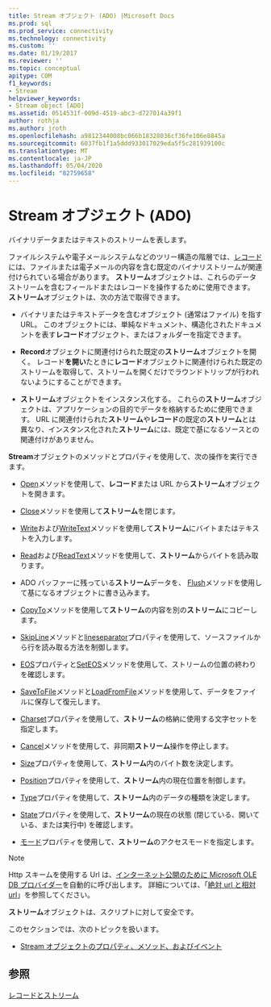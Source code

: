 ```yaml
---
title: Stream オブジェクト (ADO) |Microsoft Docs
ms.prod: sql
ms.prod_service: connectivity
ms.technology: connectivity
ms.custom: ''
ms.date: 01/19/2017
ms.reviewer: ''
ms.topic: conceptual
apitype: COM
f1_keywords:
- Stream
helpviewer_keywords:
- Stream object [ADO]
ms.assetid: 0514531f-009d-4519-abc3-d727014a39f1
author: rothja
ms.author: jroth
ms.openlocfilehash: a9812344008bc066b18328036cf36fe106e8845a
ms.sourcegitcommit: 6037fb1f1a5ddd933017029eda5f5c281939100c
ms.translationtype: MT
ms.contentlocale: ja-JP
ms.lasthandoff: 05/04/2020
ms.locfileid: "82759658"
---
```

# <a name="stream-object-ado"></a>Stream オブジェクト (ADO)
バイナリデータまたはテキストのストリームを表します。  
  
 ファイルシステムや電子メールシステムなどのツリー構造の階層では、[レコード](../../../ado/reference/ado-api/record-object-ado.md)には、ファイルまたは電子メールの内容を含む既定のバイナリストリームが関連付けられている場合があります。 **ストリーム**オブジェクトは、これらのデータストリームを含むフィールドまたはレコードを操作するために使用できます。 **ストリーム**オブジェクトは、次の方法で取得できます。  
  
-   バイナリまたはテキストデータを含むオブジェクト (通常はファイル) を指す URL。 このオブジェクトには、単純なドキュメント、構造化されたドキュメントを表す**レコード**オブジェクト、またはフォルダーを指定できます。  
  
-   **Record**オブジェクトに関連付けられた既定の**ストリーム**オブジェクトを開く。 レコード**を開い**たときに**レコード**オブジェクトに関連付けられた既定のストリームを取得して、ストリームを開くだけでラウンドトリップが行われないようにすることができます。  
  
-   **ストリーム**オブジェクトをインスタンス化する。 これらの**ストリーム**オブジェクトは、アプリケーションの目的でデータを格納するために使用できます。 URL に関連付けられた**ストリーム**や**レコード**の既定の**ストリーム**とは異なり、インスタンス化された**ストリーム**には、既定で基になるソースとの関連付けがありません。  
  
 **Stream**オブジェクトのメソッドとプロパティを使用して、次の操作を実行できます。  
  
-   [Open](../../../ado/reference/ado-api/open-method-ado-stream.md)メソッドを使用して、**レコード**または URL から**ストリーム**オブジェクトを開きます。  
  
-   [Close](../../../ado/reference/ado-api/close-method-ado.md)メソッドを使用して**ストリーム**を閉じます。  
  
-   [Write](../../../ado/reference/ado-api/write-method.md)および[WriteText](../../../ado/reference/ado-api/writetext-method.md)メソッドを使用して**ストリーム**にバイトまたはテキストを入力します。  
  
-   [Read](../../../ado/reference/ado-api/read-method.md)および[ReadText](../../../ado/reference/ado-api/readtext-method.md)メソッドを使用して、**ストリーム**からバイトを読み取ります。  
  
-   ADO バッファーに残っている**ストリーム**データを、 [Flush](../../../ado/reference/ado-api/flush-method-ado.md)メソッドを使用して基になるオブジェクトに書き込みます。  
  
-   [CopyTo](../../../ado/reference/ado-api/copyto-method-ado.md)メソッドを使用して**ストリーム**の内容を別の**ストリーム**にコピーします。  
  
-   [SkipLine](../../../ado/reference/ado-api/skipline-method.md)メソッドと[lineseparator](../../../ado/reference/ado-api/lineseparator-property-ado.md)プロパティを使用して、ソースファイルから行を読み取る方法を制御します。  
  
-   [EOS](../../../ado/reference/ado-api/eos-property.md)プロパティと[SetEOS](../../../ado/reference/ado-api/seteos-method.md)メソッドを使用して、ストリームの位置の終わりを確認します。  
  
-   [SaveToFile](../../../ado/reference/ado-api/savetofile-method.md)メソッドと[LoadFromFile](../../../ado/reference/ado-api/loadfromfile-method-ado.md)メソッドを使用して、データをファイルに保存して復元します。  
  
-   [Charset](../../../ado/reference/ado-api/charset-property-ado.md)プロパティを使用して、**ストリーム**の格納に使用する文字セットを指定します。  
  
-   [Cancel](../../../ado/reference/ado-api/cancel-method-ado.md)メソッドを使用して、非同期**ストリーム**操作を停止します。  
  
-   [Size](../../../ado/reference/ado-api/size-property-ado-stream.md)プロパティを使用して、**ストリーム**内のバイト数を決定します。  
  
-   [Position](../../../ado/reference/ado-api/position-property-ado.md)プロパティを使用して、**ストリーム**内の現在位置を制御します。  
  
-   [Type](../../../ado/reference/ado-api/type-property-ado-stream.md)プロパティを使用して、**ストリーム**内のデータの種類を決定します。  
  
-   [State](../../../ado/reference/ado-api/state-property-ado.md)プロパティを使用して、**ストリーム**の現在の状態 (閉じている、開いている、または実行中) を確認します。  
  
-   [モード](../../../ado/reference/ado-api/mode-property-ado.md)プロパティを使用して、**ストリーム**のアクセスモードを指定します。  
  
> [!NOTE]
>  Http スキームを使用する Url は、[インターネット公開のために Microsoft OLE DB プロバイダー](../../../ado/guide/appendixes/microsoft-ole-db-provider-for-internet-publishing.md)を自動的に呼び出します。 詳細については、「[絶対 url と相対 url](../../../ado/guide/data/absolute-and-relative-urls.md)」を参照してください。  
  
 **ストリーム**オブジェクトは、スクリプトに対して安全です。  
  
 このセクションでは、次のトピックを扱います。  
  
-   [Stream オブジェクトのプロパティ、メソッド、およびイベント](../../../ado/reference/ado-api/stream-object-properties-methods-and-events.md)  
  
## <a name="see-also"></a>参照  
 [レコードとストリーム](../../../ado/guide/data/records-and-streams.md)
